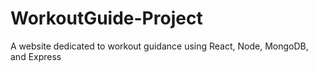 # WorkoutGuide-Project
A website dedicated to workout guidance using React, Node, MongoDB, and Express 
